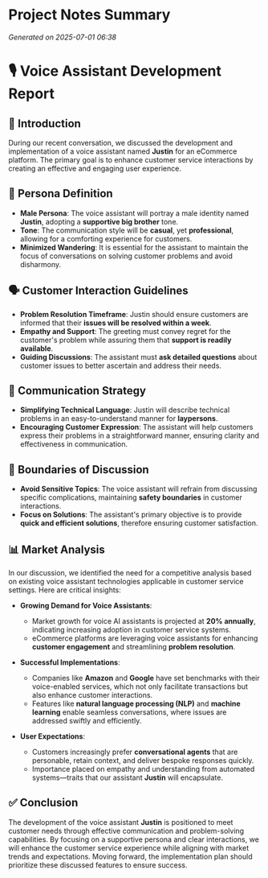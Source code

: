 # Project Notes Summary

*Generated on 2025-07-01 06:38*

# 🎙️ **Voice Assistant Development Report**

## 📝 **Introduction**
During our recent conversation, we discussed the development and implementation of a voice assistant named **Justin** for an eCommerce platform. The primary goal is to enhance customer service interactions by creating an effective and engaging user experience. 

## 🚀 **Persona Definition**
- **Male Persona**: The voice assistant will portray a male identity named **Justin**, adopting a **supportive big brother** tone.
- **Tone**: The communication style will be **casual**, yet **professional**, allowing for a comforting experience for customers.
- **Minimized Wandering**: It is essential for the assistant to maintain the focus of conversations on solving customer problems and avoid disharmony.

## 🗣️ **Customer Interaction Guidelines**
- **Problem Resolution Timeframe**: Justin should ensure customers are informed that their **issues will be resolved within a week**.
- **Empathy and Support**: The greeting must convey regret for the customer's problem while assuring them that **support is readily available**.
- **Guiding Discussions**: The assistant must **ask detailed questions** about customer issues to better ascertain and address their needs.
  
## 📖 **Communication Strategy**
- **Simplifying Technical Language**: Justin will describe technical problems in an easy-to-understand manner for **laypersons**.
- **Encouraging Customer Expression**: The assistant will help customers express their problems in a straightforward manner, ensuring clarity and effectiveness in communication.

## 🛑 **Boundaries of Discussion**
- **Avoid Sensitive Topics**: The voice assistant will refrain from discussing specific complications, maintaining **safety boundaries** in customer interactions.
- **Focus on Solutions**: The assistant's primary objective is to provide **quick and efficient solutions**, therefore ensuring customer satisfaction.

## 📊 **Market Analysis**
In our discussion, we identified the need for a competitive analysis based on existing voice assistant technologies applicable in customer service settings. Here are critical insights:

- **Growing Demand for Voice Assistants**:
  - Market growth for voice AI assistants is projected at **20% annually**, indicating increasing adoption in customer service systems.
  - eCommerce platforms are leveraging voice assistants for enhancing **customer engagement** and streamlining **problem resolution**.

- **Successful Implementations**:
  - Companies like **Amazon** and **Google** have set benchmarks with their voice-enabled services, which not only facilitate transactions but also enhance customer interactions.
  - Features like **natural language processing (NLP)** and **machine learning** enable seamless conversations, where issues are addressed swiftly and efficiently.

- **User Expectations**:
  - Customers increasingly prefer **conversational agents** that are personable, retain context, and deliver bespoke responses quickly.
  - Importance placed on empathy and understanding from automated systems—traits that our assistant **Justin** will encapsulate.

## ✅ **Conclusion**
The development of the voice assistant **Justin** is positioned to meet customer needs through effective communication and problem-solving capabilities. By focusing on a supportive persona and clear interactions, we will enhance the customer service experience while aligning with market trends and expectations. Moving forward, the implementation plan should prioritize these discussed features to ensure success.
